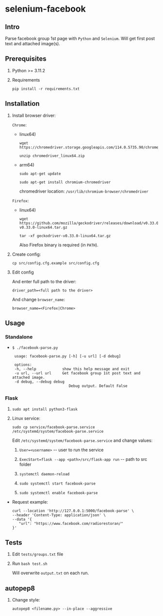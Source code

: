 # selenium-facebook

## Intro

Parse facebook group 1st page with `Python` and `Selenium`. Will get first post text and attached image(s).

## Prerequisites 

1. Python >= 3.11.2

1. Requirements

       pip install -r requirements.txt

## Installation

1. Install browser driver:

    `Chrome`:

    * linux64)


          wget https://chromedriver.storage.googleapis.com/114.0.5735.90/chromedriver_linux64.zip

          unzip chromedriver_linux64.zip 

    * arm64)
        
          sudo apt-get update

          sudo apt-get install chromium-chromedriver
        
        chromedriver location: `/usr/lib/chromium-browser/chromedriver`

    `Firefox`:

    * linux64)

          wget https://github.com/mozilla/geckodriver/releases/download/v0.33.0/geckodriver-v0.33.0-linux64.tar.gz

          tar -xf geckodriver-v0.33.0-linux64.tar.gz
        
       Also Firefox binary is required (in `PATH`).

1. Create config:

       cp src/config.cfg.example src/config.cfg

1. Edit config
    
    And enter full path to the driver:

       driver_path=<full path to the driver>
    
    And change `browser_name`:
        
       browser_name=<Firefox|Chrome>

## Usage

### Standalone

* `$ ./facebook-parse.py`

       usage: facebook-parse.py [-h] [-u url] [-d debug]

       options:
       -h, --help            show this help message and exit
       -u url, --url url     Get facebook group 1st post text and attached image.
       -d debug, --debug debug
                                Debug output. Default False

### Flask

1. `sudo apt install python3-flask`

1. Linux service:

       sudo cp service/facebook-parse.service /etc/systemd/system/facebook-parse.service
    
    Edit `/etc/systemd/system/facebook-parse.service` and change values:

    1. `User=<username>` -- user to run the service

    1. `ExecStart=flask --app <path>/src/flask-app run` -- path to src folder

    1. `systemctl daemon-reload`

    1. `sudo systemctl start facebook-parse`

    1. `sudo systemctl enable facebook-parse`

* Request example:
    
      curl --location 'http://127.0.0.1:5000/facebook-parse' \
      --header 'Content-Type: application/json' \
      --data '{
         "url": "https://www.facebook.com/radiorestoran/"
      }'

## Tests

1. Edit `tests/groups.txt` file

1. Run `bash test.sh`
    
    Will overwrite `output.txt` on each run. 

## autopep8

1. Change style:

       autopep8 <filename.py> --in-place --aggressive
